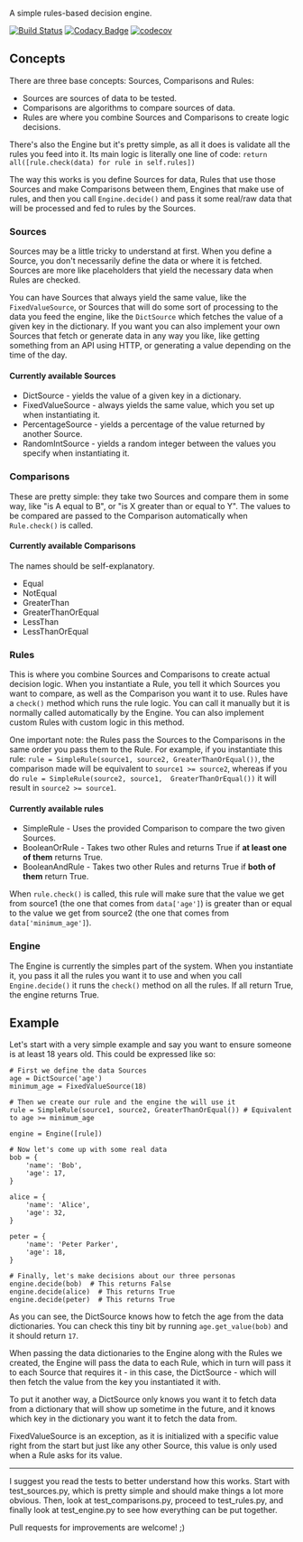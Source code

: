 A simple rules-based decision engine.

[![Build Status](https://travis-ci.org/borfast/decision-engine.svg?branch=master)](https://travis-ci.org/borfast/decision-engine)
[![Codacy Badge](https://api.codacy.com/project/badge/Grade/0859ce60678b42d0a230c0819e5a6b5c)](https://www.codacy.com/app/borfast/decision-engine?utm_source=github.com&amp;utm_medium=referral&amp;utm_content=borfast/decision-engine&amp;utm_campaign=Badge_Grade)
[![codecov](https://codecov.io/gh/borfast/decision-engine/branch/master/graph/badge.svg)](https://codecov.io/gh/borfast/decision-engine)


## Concepts

There are three base concepts: Sources, Comparisons and Rules:

* Sources are sources of data to be tested.
* Comparisons are algorithms to compare sources of data.
* Rules are where you combine Sources and Comparisons to create logic decisions.

There's also the Engine but it's pretty simple, as all it does is validate all the rules you feed into it. Its 
main logic is literally one line of code: `return all([rule.check(data) for rule in self.rules])` 

The way this works is you define Sources for data, Rules that use those Sources and make Comparisons between them, 
Engines that make use of rules, and then you call `Engine.decide()` and pass it some real/raw data that will be 
processed and fed to rules by the Sources.


### Sources

Sources may be a little tricky to understand at first. When you define a Source, you don't necessarily define the 
data or where it is fetched. Sources are more like placeholders that yield the necessary data when Rules are checked.

You can have Sources that always yield the same value, like the `FixedValueSource`, or Sources that will do some 
sort of processing to the data you feed the engine, like the `DictSource` which fetches the value of a given key in 
the dictionary. If you want you can also implement your own Sources that fetch or generate data in any way you like, 
like getting something from an API using HTTP, or generating a value depending on the time of the day.

#### Currently available Sources

* DictSource - yields the value of a given key in a dictionary.
* FixedValueSource - always yields the same value, which you set up when instantiating it.
* PercentageSource - yields a percentage of the value returned by another Source.
* RandomIntSource - yields a random integer between the values you specify when instantiating it.


### Comparisons

These are pretty simple: they take two Sources and compare them in some way, like "is A equal to B", or "is X greater
than or equal to Y". The values to be compared are passed to the Comparison automatically when `Rule.check()` is called.

#### Currently available Comparisons

The names should be self-explanatory.

* Equal
* NotEqual
* GreaterThan
* GreaterThanOrEqual
* LessThan
* LessThanOrEqual

### Rules

This is where you combine Sources and Comparisons to create actual decision logic. When you instantiate a Rule, you 
tell it which Sources you want to compare, as well as the Comparison you want it to use. Rules have a `check()` 
method which runs the rule logic. You can call it manually but it is normally called automatically by the Engine. You
can also implement custom Rules with custom logic in this method.

One important note: the Rules pass the Sources to the Comparisons in the same order you pass them to the Rule. For 
example, if you instantiate this rule: `rule = SimpleRule(source1, source2, GreaterThanOrEqual())`, the comparison 
made will be equivalent to `source1 >= source2`, whereas if you do `rule = SimpleRule(source2, source1, 
GreaterThanOrEqual())` it will result in `source2 >= source1`.

#### Currently available rules

* SimpleRule - Uses the provided Comparison to compare the two given Sources.
* BooleanOrRule - Takes two other Rules and returns True if **at least one of them** returns True.
* BooleanAndRule - Takes two other Rules and returns True if **both of them** return True.

When `rule.check()` is called, this rule will make sure that the value we get from source1 (the one that comes from 
`data['age']`) is greater than or equal to the value we get from source2 (the one that comes from 
`data['minimum_age']`).


### Engine

The Engine is currently the simples part of the system. When you instantiate it, you pass it all the rules you want 
it to use and when you call `Engine.decide()` it runs the `check()` method on all the rules. If all return True, the 
engine returns True.


## Example

Let's start with a very simple example and say you want to ensure someone is at least 18 years old. This could be 
expressed like so:

```
# First we define the data Sources
age = DictSource('age')
minimum_age = FixedValueSource(18)

# Then we create our rule and the engine the will use it
rule = SimpleRule(source1, source2, GreaterThanOrEqual()) # Equivalent to age >= minimum_age

engine = Engine([rule])

# Now let's come up with some real data
bob = {
    'name': 'Bob',
    'age': 17,
}

alice = {
    'name': 'Alice',
    'age': 32,
}

peter = {
    'name': 'Peter Parker',
    'age': 18,
}

# Finally, let's make decisions about our three personas
engine.decide(bob)  # This returns False
engine.decide(alice)  # This returns True
engine.decide(peter)  # This returns True
```

As you can see, the DictSource knows how to fetch the age from the data dictionaries. You can check this tiny bit by 
running `age.get_value(bob)` and it should return `17`. 

When passing the data dictionaries to the Engine along with the Rules we created, the Engine will pass the data to each 
Rule,  which in turn will pass it to each Source that requires it - in this case, the DictSource - which will then 
fetch the value from the key you instantiated it with.

To put it another way, a DictSource only knows you want it to fetch data from a dictionary that will show up sometime
in the future, and it knows which key in the dictionary you want it to fetch the data from.

FixedValueSource is an exception, as it is initialized with a specific value right from the start but just like any 
other Source, this value is only used when a Rule asks for its value.

---

I suggest you read the tests to better understand how this works. Start with test_sources.py, which is pretty 
simple and should make things a lot more obvious. Then, look at test_comparisons.py, proceed to test_rules.py, and 
finally look at test_engine.py to see how everything can be put together. 

Pull requests for improvements are welcome! ;)
